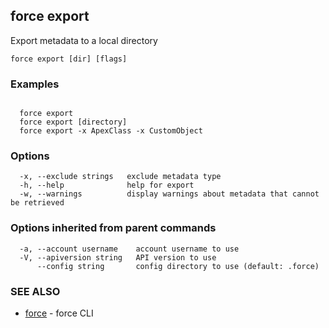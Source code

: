 ## force export

Export metadata to a local directory

```
force export [dir] [flags]
```

### Examples

```

  force export
  force export [directory]
  force export -x ApexClass -x CustomObject

```

### Options

```
  -x, --exclude strings   exclude metadata type
  -h, --help              help for export
  -w, --warnings          display warnings about metadata that cannot be retrieved
```

### Options inherited from parent commands

```
  -a, --account username    account username to use
  -V, --apiversion string   API version to use
      --config string       config directory to use (default: .force)
```

### SEE ALSO

* [force](force.md)	 - force CLI

